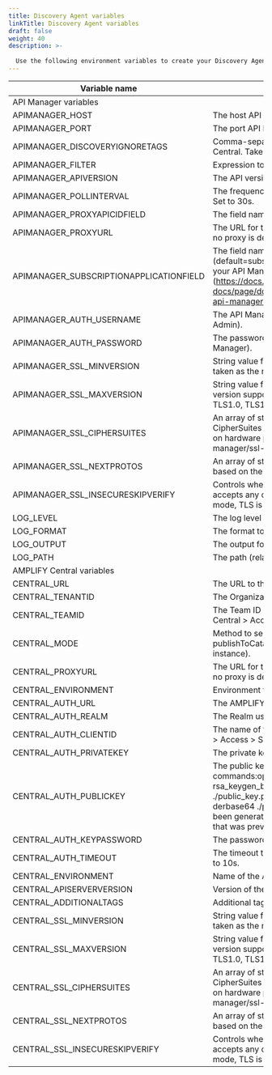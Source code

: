 ```yaml
---
title: Discovery Agent variables
linkTitle: Discovery Agent variables
draft: false
weight: 40
description: >-
  
  Use the following environment variables to create your Discovery Agent env_vars file. for additional information, see [Deploy your agents](/docs/central/connect-api-manager/deploy-your-agents/).
---
```


| Variable name                           | Description                                                                                                                                                                                                                                                                                                                                                                                                                                                                                                                             |   |
|-----------------------------------------|-----------------------------------------------------------------------------------------------------------------------------------------------------------------------------------------------------------------------------------------------------------------------------------------------------------------------------------------------------------------------------------------------------------------------------------------------------------------------------------------------------------------------------------------|---|
| API Manager variables                   |                                                                                                                                                                                                                                                                                                                                                                                                                                                                                                                                         |   |
| APIMANAGER_HOST                         | The host API Manager is running on (localhost).                                                                                                                                                                                                                                                                                                                                                                                                                                                                                         |   |
| APIMANAGER_PORT                         | The port API Manager is listening on.                                                                                                                                                                                                                                                                                                                                                                                                                                                                                                   |   |
| APIMANAGER_DISCOVERYIGNORETAGS          | Comma-separated blacklist of tags that should not be on a Proxy before sending to AMPLIFY Central. Take precedence over APIMANAGER_FILTER                                                                                                                                                                                                                                                                                                                                                                                               |   |
| APIMANAGER_FILTER                       | Expression to filter the API you want the agent to discover. See [Filtering APIs to be discovered](/docs/central/connect-api-manager/filtering-apis-to-be-discovered/).                                                                                                                                                                                                                                                                                                                                                                                                    |   |
| APIMANAGER_APIVERSION                   | The API version of the API Manager (1.3).                                                                                                                                                                                                                                                                                                                                                                                                                                                                                               |   |
| APIMANAGER_POLLINTERVAL                 | The frequency in which API Manager is polled for new endpoints (default=ns, us, ms, s, m, h). Set to 30s.                                                                                                                                                                                                                                                                                                                                                                                                                               |   |
| APIMANAGER_PROXYAPICIDFIELD             | The field name used to store AMPLIFY Central identifier for the frontend proxy in API Manager.                                                                                                                                                                                                                                                                                                                                                                                                                                          |   |
| APIMANAGER_PROXYURL                     | The URL for the proxy for API Manager <http://username:password@hostname:port>. If empty, no proxy is defined.                                                                                                                                                                                                                                                                                                                                                                                                                          |   |
| APIMANAGER_SUBSCRIPTIONAPPLICATIONFIELD | The field name used to save subscription IDs to the API Manager application (default=subscriptions). To display this in the UI, add a custom property under applications in your API Manager configuration. See [Customize API Manager] (<https://docs.axway.com/bundle/axway-open-docs/page/docs/apim_administration/apimgr_admin/api_mgmt_custom/index.html#customize-api-manager-data>).                                                                                                                                                                                                                                                                                                  |   |
| APIMANAGER_AUTH_USERNAME                | The API Manager username for this agent. Created in API Manager (must be API Manager Admin).                                                                                                                                                                                                                                                                                                                                                                                                                                            |   |
| APIMANAGER_AUTH_PASSWORD                | The password created for the API Manager username created for this agent (created in API Manager).                                                                                                                                                                                                                                                                                                                                                                                                                                      |   |
| APIMANAGER_SSL_MINVERSION               | String value for the minimum SSL/TLS version that is acceptable. If zero, empty TLS 1.0 is taken as the minimum. Allowed values are: TLS1.0, TLS1.1, TLS1.2, TLS1.3.                                                                                                                                                                                                                                                                                                                                                                    |   |
| APIMANAGER_SSL_MAXVERSION               | String value for the maximum SSL/TLS version that is acceptable. If empty, then the maximum version supported by this package is used, which is currently TLS 1.3. Allowed values are: TLS1.0, TLS1.1, TLS1.2, TLS1.3.                                                                                                                                                                                                                                                                                                                  |   |
| APIMANAGER_SSL_CIPHERSUITES             | An array of strings. It is a list of supported cipher suites for TLS versions up to TLS 1.2. If CipherSuites is nil, a default list of secure cipher suites is used, with a preference order based on hardware performance. See [Supported Cipher Suites] (/docs/central/connect-api-manager/ssl-tls-advanced/).                                                                                                                                                                                                                                                                                |   |
| APIMANAGER_SSL_NEXTPROTOS               | An array of strings. It is a list of supported application level protocols, in order of preference, based on the ALPN protocol list. Allowed values are: h2, http/1.0, http/1.1, h2c.                                                                                                                                                                                                                                                                                                                                                   |   |
| APIMANAGER_SSL_INSECURESKIPVERIFY       | Controls whether a client verifies the server's certificate chain and host name. If true, TLS accepts any certificate presented by the server and any host name in that certificate. In this mode, TLS is susceptible to man-in-the-middle attacks.                                                                                                                                                                                                                                                                                     |   |
| LOG_LEVEL                               | The log level for output messages (debug, info, warn, error).                                                                                                                                                                                                                                                                                                                                                                                                                                                                           |   |
| LOG_FORMAT                              | The format to print log messages (json, line, package).                                                                                                                                                                                                                                                                                                                                                                                                                                                                                 |   |
| LOG_OUTPUT                              | The output for the log lines (stdout, file, both).                                                                                                                                                                                                                                                                                                                                                                                                                                                                                      |   |
| LOG_PATH                                | The path (relative or absolute) to save logs files, if output type file or both.                                                                                                                                                                                                                                                                                                                                                                                                                                                        |   |
| AMPLIFY Central variables               |                                                                                                                                                                                                                                                                                                                                                                                                                                                                                                                                         |   |
| CENTRAL_URL                             | The URL to the AMPLIFY Central instance being used for this Discovery Agent.                                                                                                                                                                                                                                                                                                                                                                                                                                                            |   |
| CENTRAL_TENANTID                        | The Organization ID from AMPLIFY Central. Locate this at Platform > User > Organization.                                                                                                                                                                                                                                                                                                                                                                                                                                                |   |
| CENTRAL_TEAMID                          | The Team ID in AMPLIFY Central that all AWS APIs will be linked. Locate this at AMPLIFY Central > Access > Teams.                                                                                                                                                                                                                                                                                                                                                                                                                       |   |
| CENTRAL_MODE                            | Method to send endpoints back to Central. (publishToEnvironment = API Service, publishToCatalog = Catalog, publishToEnvironmentAndCatalog = API Service and as Consumer instance).|   |
| CENTRAL_PROXYURL                        | The URL for the proxy for Amplify Central <http://username:password@hostname:port>. If empty, no proxy is defined.                                                                                                                                                                                                                                                                                                                                                                                                                      |   |
| CENTRAL_ENVIRONMENT                     | Environment that is set by download kit in APIC                                                                                                                                                                                                                                                                                                                                                                                                                                                                                         |   |
| CENTRAL_AUTH_URL                        | The AMPLIFY login URL: <https://login.axway.com/auth>                                                                                                                                                                                                                                                                                                                                                                                                                                                                                   |   |
| CENTRAL_AUTH_REALM                      | The Realm used to authenticate for AMPLIFY Central.                                                                                                                                                                                                                                                                                                                                                                                                                                                                                     |   |
| CENTRAL_AUTH_CLIENTID                   | The name of the Service Account created in AMPLIFY Central. Locate this at AMPLIFY Central > Access > Service Accounts.                                                                                                                                                                                                                                                                                                                                                                                                                 |   |
| CENTRAL_AUTH_PRIVATEKEY                 | The private key associated with the Service Account.                                                                                                                                                                                                                                                                                                                                                                                                                                                                                    |   |
| CENTRAL_AUTH_PUBLICKEY                  | The public key associated to the Service Account. Extract using the following commands:openssl genpkey -algorithm RSA -out ./private_key.pem -pkeyopt rsa_keygen_bits:2048openssl rsa -pubout -in ./private_key.pem -out ./public_key.pemopenssl rsa -pubout -in ./private_key.pem -out ./public_key.der -outform derbase64 ./public_key.der > ./public_keyIf the keys for APIC service account have already been generated, then only the 3rd and 4th bullet points need to be run using the public key that was previously generated. |   |
| CENTRAL_AUTH_KEYPASSWORD                | The password for the private key, if applicable.                                                                                                                                                                                                                                                                                                                                                                                                                                                                                        |   |
| CENTRAL_AUTH_TIMEOUT                    | The timeout to wait for the authentication server to respond (ns - default, us, ms, s, m, h). Set to 10s.                                                                                                                                                                                                                                                                                                                                                                                                                               |   |
| CENTRAL_ENVIRONMENT                     | Name of the AMPLIFY Central environment.                                                                                                                                                                                                                                                                                                                                                                                                                                                                                                |   |
| CENTRAL_APISERVERVERSION                | Version of the API Server that the agent will communicate with                                                                                                                                                                                                                                                                                                                                                                                                                                                                          |   |
| CENTRAL_ADDITIONALTAGS                  | Additional tag names to publish separated by a comma.                                                                                                                                                                                                                                                                                                                                                                                                                                                                                   |   |
| CENTRAL_SSL_MINVERSION                  | String value for the minimum SSL/TLS version that is acceptable. If zero, empty TLS 1.0 is taken as the minimum. Allowed values are: TLS1.0, TLS1.1, TLS1.2, TLS1.3.                                                                                                                                                                                                                                                                                                                                                                    |   |
| CENTRAL_SSL_MAXVERSION                  | String value for the maximum SSL/TLS version that is acceptable. If empty, then the maximum version supported by this package is used, which is currently TLS 1.3. Allowed values are: TLS1.0, TLS1.1, TLS1.2, TLS1.3.                                                                                                                                                                                                                                                                                                                  |   |
| CENTRAL_SSL_CIPHERSUITES                | An array of strings. It is a list of supported cipher suites for TLS versions up to TLS 1.2. If CipherSuites is nil, a default list of secure cipher suites is used, with a preference order based on hardware performance. See [Supported Cipher Suites] (/docs/central/connect-api-manager/ssl-tls-advanced/).                                                                                                                                                                                                                                                                                |   |
| CENTRAL_SSL_NEXTPROTOS                  | An array of strings. It is a list of supported application level protocols, in order of preference, based on the ALPN protocol list. Allowed values are: h2, http/1.0, http/1.1, h2c.                                                                                                                                                                                                                                                                                                                                                   |   |
| CENTRAL_SSL_INSECURESKIPVERIFY          | Controls whether a client verifies the server's certificate chain and host name. If true, TLS accepts any certificate presented by the server and any host name in that certificate. In this mode, TLS is susceptible to man-in-the-middle attacks.                                                                                                                                                                                                                                                                                     |   |
